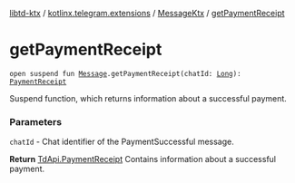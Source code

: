 [libtd-ktx](../../index.md) / [kotlinx.telegram.extensions](../index.md) / [MessageKtx](index.md) / [getPaymentReceipt](./get-payment-receipt.md)

# getPaymentReceipt

`open suspend fun `[`Message`](https://tdlibx.github.io/td/docs/org/drinkless/td/libcore/telegram/TdApi/Message.html)`.getPaymentReceipt(chatId: `[`Long`](https://kotlinlang.org/api/latest/jvm/stdlib/kotlin/-long/index.html)`): `[`PaymentReceipt`](https://tdlibx.github.io/td/docs/org/drinkless/td/libcore/telegram/TdApi/PaymentReceipt.html)

Suspend function, which returns information about a successful payment.

### Parameters

`chatId` - Chat identifier of the PaymentSuccessful message.

**Return**
[TdApi.PaymentReceipt](https://tdlibx.github.io/td/docs/org/drinkless/td/libcore/telegram/TdApi/PaymentReceipt.html) Contains information about a successful payment.

